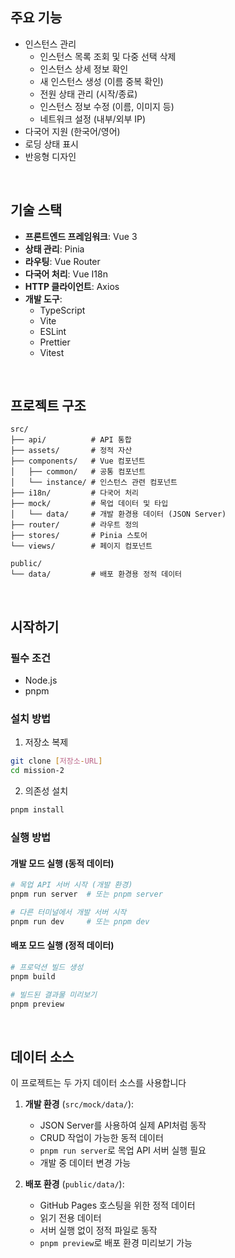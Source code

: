 

## 주요 기능

- 인스턴스 관리
  - 인스턴스 목록 조회 및 다중 선택 삭제
  - 인스턴스 상세 정보 확인
  - 새 인스턴스 생성 (이름 중복 확인)
  - 전원 상태 관리 (시작/종료)
  - 인스턴스 정보 수정 (이름, 이미지 등)
  - 네트워크 설정 (내부/외부 IP)
- 다국어 지원 (한국어/영어)
- 로딩 상태 표시
- 반응형 디자인

<br/>

## 기술 스택

- **프론트엔드 프레임워크**: Vue 3
- **상태 관리**: Pinia
- **라우팅**: Vue Router
- **다국어 처리**: Vue I18n
- **HTTP 클라이언트**: Axios
- **개발 도구**:
  - TypeScript
  - Vite
  - ESLint
  - Prettier
  - Vitest
 
<br/>

## 프로젝트 구조

```
src/
├── api/          # API 통합
├── assets/       # 정적 자산
├── components/   # Vue 컴포넌트
│   ├── common/   # 공통 컴포넌트
│   └── instance/ # 인스턴스 관련 컴포넌트
├── i18n/         # 다국어 처리
├── mock/         # 목업 데이터 및 타입
│   └── data/     # 개발 환경용 데이터 (JSON Server)
├── router/       # 라우트 정의
├── stores/       # Pinia 스토어
└── views/        # 페이지 컴포넌트

public/
└── data/         # 배포 환경용 정적 데이터
```

<br/>

## 시작하기

### 필수 조건

- Node.js
- pnpm

### 설치 방법

1. 저장소 복제

```bash
git clone [저장소-URL]
cd mission-2
```

2. 의존성 설치

```bash
pnpm install
```

### 실행 방법

#### 개발 모드 실행 (동적 데이터)

```bash
# 목업 API 서버 시작 (개발 환경)
pnpm run server  # 또는 pnpm server

# 다른 터미널에서 개발 서버 시작
pnpm run dev     # 또는 pnpm dev
```

#### 배포 모드 실행 (정적 데이터)

```bash
# 프로덕션 빌드 생성
pnpm build

# 빌드된 결과물 미리보기
pnpm preview
```

<br/>

## 데이터 소스

이 프로젝트는 두 가지 데이터 소스를 사용합니다

1. **개발 환경** (`src/mock/data/`):

   - JSON Server를 사용하여 실제 API처럼 동작
   - CRUD 작업이 가능한 동적 데이터
   - `pnpm run server`로 목업 API 서버 실행 필요
   - 개발 중 데이터 변경 가능

2. **배포 환경** (`public/data/`):
   - GitHub Pages 호스팅을 위한 정적 데이터
   - 읽기 전용 데이터
   - 서버 실행 없이 정적 파일로 동작
   - `pnpm preview`로 배포 환경 미리보기 가능
